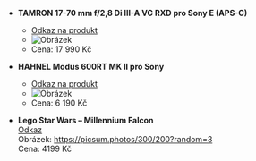 
- **TAMRON 17-70 mm f/2,8 Di III-A VC RXD pro Sony E (APS-C)**
  - [Odkaz na produkt](https://www.fotoskoda.cz/tamron-17-70-mm-f-2-8-di-iii-a-vc-rxd-pro-sony-e/)
  - ![Obrázek]([https://picsum.photos/300/200?random=1](https://static6.fotoskoda.cz/data/cache/thumb_500-500-12-0/products/175572/1606817907/tamron-17-70-mm-f-2-8-di-iii-a-vc-rxd-pro-sony-e-01.webp?s=9a2e8fef558172b09692a6f122eb5dd7))
  - Cena: 17 990 Kč

- **HAHNEL Modus 600RT MK II pro Sony**
  - [Odkaz na produkt]([https://www.alza.cz/apple-pencil-2-generace-d5489237.htm?o=1](https://www.fotoskoda.cz/hahnel-modus-600rt-mk-ii-speedlight-pro-sony/#/))
  - ![Obrázek]([https://picsum.photos/300/200?random=2](https://static4.fotoskoda.cz/data/cache/thumb_500-500-12-0/products/159923/1556014720/modus_600rt_.webp?s=70f3f65b22e5a32cca895e740292c196))
  - Cena: 6 190 Kč

- **Lego Star Wars – Millennium Falcon**  
  [Odkaz](https://www.lego.com/cs-cz/product/millennium-falcon-75257)  
  Obrázek: https://picsum.photos/300/200?random=3  
  Cena: 4199 Kč

